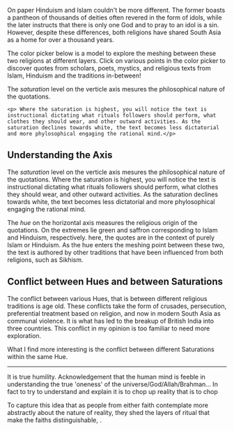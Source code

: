 On paper Hinduism and Islam couldn't be more different. The former boasts a pantheon of thousands of deities often revered in the form of idols, while the later instructs that there is only one God and to pray to an idol is a sin. However, despite these differences, both religions have shared South Asia as a home for over a thousand years. 

The color picker below is a model to explore the meshing between these two religions at different layers. Click on various points in the color picker to discover quotes from scholars, poets, mystics, and religious texts from Islam, Hinduism and the traditions in-between!

<div class="color-picker-container">
  <div class="color-picker-canvas-container">
    <div class="hue-grad">
      <div class="sat-grad">
      </div>
    </div>
  </div>
  <div class="color-picker-info-container">
  	<p>The <em>saturation</em> level on the verticle axis mesures the philosophical nature of the quotations.</p>

  	<p> Where the saturation is highest, you will notice the text is instructional dictating what rituals followers should perform, what clothes they should wear, and other outward activities. As the saturation declines towards white, the text becomes less dictatorial and more phylosophical engaging the rational mind.</p>
  </div>
</div>

## Understanding the Axis

The *saturation* level on the verticle axis mesures the philosophical nature of the quotations. Where the saturation is highest, you will notice the text is instructional dictating what rituals followers should perform, what clothes they should wear, and other outward activities. As the saturation declines towards white, the text becomes less dictatorial and more phylosophical engaging the rational mind.

The *hue* on the horizontal axis measures the religious origin of the quotations. On the extremes lie green and saffron corresponding to Islam and Hinduism, respectively. here, the quotes are in the context of purely Islam or Hinduism. As the hue enters the meshing point between these two, the text is authored by other traditions that have been influenced from both religions, such as Sikhism. 
 

## Conflict between Hues and between Saturations

The conflict between various Hues, that is between different religious traditions is age old. These conflicts take the form of crusades, persecution, preferential treatment based on religion, and now in modern South Asia as communal violence. It is what has led to the breakup of British India into three countries. This conflict in my opinion is too familiar to need more exploration.

What I find more interesting is the conflict between different Saturations within the same Hue. 




---
It is true humility. Acknowledgement that the human mind is feeble in understanding the true 'oneness' of the universe/God/Allah/Brahman... In fact to try to understand and explain it is to chop up reality that is to chop


To capture this idea that as people from either faith contemplate more abstractly about the nature of reality, they shed the layers of ritual that make the faiths distinguishable, .